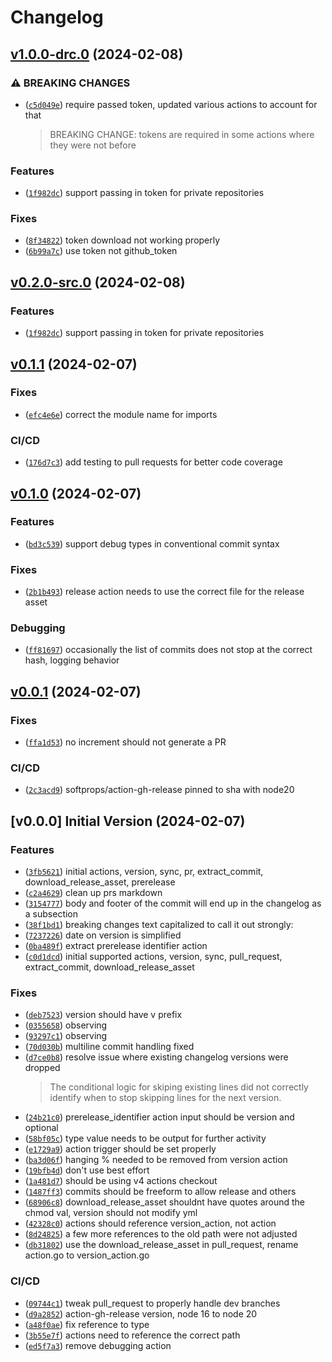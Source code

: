 # Changelog

## [v1.0.0-drc.0](https://github.com/jakbytes/version_actions/compare/v0.1.1...v1.0.0-drc.0) (2024-02-08)
### ⚠ BREAKING CHANGES

- ([`c5d049e`](https://github.com/jakbytes/version_actions/commit/c5d049ee3e5fc513aace47b03ead2286671feace)) require passed token, updated various actions to account for that
  > 
  > BREAKING CHANGE: tokens are required in some actions where they were not before

### Features

- ([`1f982dc`](https://github.com/jakbytes/version_actions/commit/1f982dcc79afd547a03617ee6fee43bb22b4b27b)) support passing in token for private repositories

### Fixes

- ([`8f34822`](https://github.com/jakbytes/version_actions/commit/8f348224905504dc70598287f53e5ca207dd88a2)) token download not working properly
- ([`6b99a7c`](https://github.com/jakbytes/version_actions/commit/6b99a7c5b40138c8cb28f9190a0187199cf6501f)) use token not github_token

## [v0.2.0-src.0](https://github.com/jakbytes/version_actions/compare/v0.1.1...v0.2.0-src.0) (2024-02-08)
### Features

- ([`1f982dc`](https://github.com/jakbytes/version_actions/commit/1f982dcc79afd547a03617ee6fee43bb22b4b27b)) support passing in token for private repositories

## [v0.1.1](https://github.com/jakbytes/version_actions/compare/v0.1.0...v0.1.1) (2024-02-07)
### Fixes

- ([`efc4e6e`](https://github.com/jakbytes/version_actions/commit/efc4e6ee9c1115e471a8653b6306b91404cac2b3)) correct the module name for imports

### CI/CD

- ([`176d7c3`](https://github.com/jakbytes/version_actions/commit/176d7c347e2632069d3cd84fa848880de86e78a9)) add testing to pull requests for better code coverage

## [v0.1.0](https://github.com/jakbytes/version_actions/compare/v0.0.1...v0.1.0) (2024-02-07)
### Features

- ([`bd3c539`](https://github.com/jakbytes/version_actions/commit/bd3c539485ed2326b9f53b05ed2bccba9989aae5)) support debug types in conventional commit syntax

### Fixes

- ([`2b1b493`](https://github.com/jakbytes/version_actions/commit/2b1b49317a8c94f1bb411fdef538e524c81986ef)) release action needs to use the correct file for the release asset

### Debugging

- ([`ff81697`](https://github.com/jakbytes/version_actions/commit/ff81697d995cf560e47f030abff969c92b01a50c)) occasionally the list of commits does not stop at the correct hash, logging behavior

## [v0.0.1](https://github.com/jakbytes/version_actions/compare/v0.0.0...v0.0.1) (2024-02-07)
### Fixes

- ([`ffa1d53`](https://github.com/jakbytes/version_actions/commit/ffa1d5370ba7bfd933ace9954b0fd369021a9665)) no increment should not generate a PR

### CI/CD

- ([`2c3acd9`](https://github.com/jakbytes/version_actions/commit/2c3acd9472dc067d35a29990f122a71e4fad0372)) softprops/action-gh-release pinned to sha with node20

## [v0.0.0] Initial Version (2024-02-07)
### Features

- ([`3fb5621`](https://github.com/jakbytes/version_actions/commit/3fb562193137e64068da04b1dbb9d3c69b4fc5b3)) initial actions, version, sync, pr, extract_commit, download_release_asset, prerelease
- ([`c2a4629`](https://github.com/jakbytes/version_actions/commit/c2a4629dd8aadaafd8b577cf3738a8ec4eb34624)) clean up prs markdown
- ([`3154777`](https://github.com/jakbytes/version_actions/commit/3154777b22d84f248a31abf98695727df4d84b8e)) body and footer of the commit will end up in the changelog as a subsection
- ([`38f1bd1`](https://github.com/jakbytes/version_actions/commit/38f1bd1091e162416bbcc653da5865b8f70e2c49)) breaking changes text capitalized to call it out strongly:
- ([`7237226`](https://github.com/jakbytes/version_actions/commit/72372265d197605918b127c92eb75375c3715382)) date on version is simplified
- ([`0ba489f`](https://github.com/jakbytes/version_actions/commit/0ba489f5f33d221061c149fed64166c26c6322ae)) extract prerelease identifier action
- ([`c0d1dcd`](https://github.com/jakbytes/version_actions/commit/c0d1dcd0e3483390d8d7405569bcf3eadcce5710)) initial supported actions, version, sync, pull_request, extract_commit, download_release_asset

### Fixes

- ([`deb7523`](https://github.com/jakbytes/version_actions/commit/deb7523fc729ed0e9a1ef8a0a05710af9a783841)) version should have v prefix
- ([`0355658`](https://github.com/jakbytes/version_actions/commit/03556582d5a46e64452c945454d95e2ddc1a4784)) observing
- ([`93297c1`](https://github.com/jakbytes/version_actions/commit/93297c169c9ce8aabf9f0df7292e2e04a6296070)) observing
- ([`70d030b`](https://github.com/jakbytes/version_actions/commit/70d030b01e8d9672076b8017cd10d6d75b001986)) multiline commit handling fixed
- ([`d7ce0b8`](https://github.com/jakbytes/version_actions/commit/d7ce0b88ef4d3c296f7db91d6ec5c14af2233c2b)) resolve issue where existing changelog versions were dropped
  > 
  > The conditional logic for skiping existing lines did not correctly identify when to stop skipping lines for the next version.
- ([`24b21c0`](https://github.com/jakbytes/version_actions/commit/24b21c024993d337061c3ee53f3d179f11293ecb)) prerelease_identifier action input should be version and optional
- ([`58bf05c`](https://github.com/jakbytes/version_actions/commit/58bf05caf571984ec6b2233ddb6f18a109a624ba)) type value needs to be output for further activity
- ([`e1729a9`](https://github.com/jakbytes/version_actions/commit/e1729a947a61a321155939e72779334c88033b47)) action trigger should be set properly
- ([`ba3d06f`](https://github.com/jakbytes/version_actions/commit/ba3d06fc58c65dc4fae5dd39c0d539207d906118)) hanging % needed to be removed from version action
- ([`19bfb4d`](https://github.com/jakbytes/version_actions/commit/19bfb4db2aa5af63bead5067d2d3582e6b67fba2)) don't use best effort
- ([`1a481d7`](https://github.com/jakbytes/version_actions/commit/1a481d72d0715ae6d7d88a9b434502513529c18c)) should be using v4 actions checkout
- ([`1487ff3`](https://github.com/jakbytes/version_actions/commit/1487ff34f740541c9cb5aa3345aa14e6d1d93abc)) commits should be freeform to allow release and others
- ([`68906c8`](https://github.com/jakbytes/version_actions/commit/68906c816d30d62c6f67c4a35b5e6003ccd74fbf)) download_release_asset shouldnt have quotes around the chmod val, version should not modify yml
- ([`42328c0`](https://github.com/jakbytes/version_actions/commit/42328c0dc7d95b59e58c1373f678834420f8c329)) actions should reference version_action, not action
- ([`8d24825`](https://github.com/jakbytes/version_actions/commit/8d24825ef39953f45c2fae275b420777c635ba5c)) a few more references to the old path were not adjusted
- ([`db31802`](https://github.com/jakbytes/version_actions/commit/db31802dc409e7306ca2a4b17a8a1ba3e8332c05)) use the download_release_asset in pull_request, rename action.go to version_action.go

### CI/CD

- ([`09744c1`](https://github.com/jakbytes/version_actions/commit/09744c1d845d1c9c26d9831595a27c26f4bacc38)) tweak pull_request to properly handle dev branches
- ([`d9a2852`](https://github.com/jakbytes/version_actions/commit/d9a28521ed93dcac2c43df8137b89eba5e231be2)) action-gh-release version, node 16 to node 20
- ([`a48f0ae`](https://github.com/jakbytes/version_actions/commit/a48f0aeac3a5c4ce3bed5af4e055bff7174bd99f)) fix reference to type
- ([`3b55e7f`](https://github.com/jakbytes/version_actions/commit/3b55e7fbce860c789836006c2c1e93ab3a1554ce)) actions need to reference the correct path
- ([`ed5f7a3`](https://github.com/jakbytes/version_actions/commit/ed5f7a398dd060d3a9769c344206c2b86dad2959)) remove debugging action